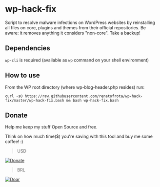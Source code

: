 # wp-hack-fix
Script to resolve malware infections on WordPress websites by reinstalling all files on core, plugins and themes from their official repositories. Be aware: it removes anything it considers "non-core". Take a backup!

## Dependencies

`wp-cli` is required (available as `wp` command on your shell environment)

## How to use

From the WP root directory (where wp-blog-header.php resides) run:

```
curl -sO https://raw.githubusercontent.com/renatofrota/wp-hack-fix/master/wp-hack-fix.bash && bash wp-hack-fix.bash
```

## Donate

Help me keep my stuff Open Source and free.

Think on how much time($) you're saving with this tool and buy me some coffee! :)

> USD

[![Donate](https://www.paypalobjects.com/en_US/i/btn/btn_donate_SM.gif)](https://www.paypal.com/cgi-bin/webscr?cmd=_s-xclick&hosted_button_id=R58RLRMM8YM6U)

> BRL

[![Doar](https://www.paypalobjects.com/pt_BR/i/btn/btn_donate_SM.gif)](https://www.paypal.com/cgi-bin/webscr?cmd=_s-xclick&hosted_button_id=9JMBDY5QA8X5A)

